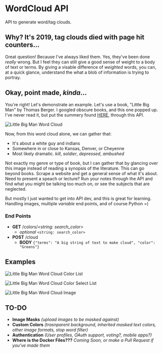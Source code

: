 # WordCloud API
API to generate word/tag clouds.

## Why? It's 2019, tag clouds died with page hit counters...
Great question! Because I've always liked them. Yes, they've been done _really_ wrong. But I feel they can still give a good sense of weight to a body of text or terms. By giving a visable difference of _weighted_ words, you can, at a quick glance, understand the what a blob of information is trying to portray.

## Okay, point made, _kinda_...
You're right! Let's demonstrate an example. Let's use a book, "Little Big Man" by Thomas Berger. I googled obscure books, and this one popped up. I've never read it, but put the summery found [HERE](http://www.bookrags.com/studyguide-little-big-man/), through this API.

![Little Big Man Word Cloud](https://kbcarte.com/wp-content/uploads/little_big_man_summery.jpeg)

Now, from this word cloud alone, we can gather that:
- It's about a white guy and indians
- Somewhere in or close to Kansas, Denver, or Cheyenne
- Most likely dramatic. _kill_, _soldier_, _depressed_, _ambushed_

Not exactly my genre or type of book, but I can gather that by glancing over this image instead of reading a synopsis of the literature. This can go beyond books. Scrape a website and get a general sense of what it's about. Need to present a speach or lecture? Run your notes through the API and find what you might be talking too much on, or see the subjects that are neglected.

But mostly I just wanted to get into API dev, and this is great for learning. Handling images, multiple _variable_ end points, and of course Python =)

### End Points
- **GET** /colors/_<string: search_color>_
    - _optional_ `<string: search_color>`
- **POST** /cloud
    - **BODY** `{"terms": "A big string of text to make cloud", "color": "Greens"}`

## Examples
![Little Big Man Word Cloud Color List](https://kbcarte.com/wp-content/uploads/postman_full_color_list.jpg)

![Little Big Man Word Cloud Color Select List](https://kbcarte.com/wp-content/uploads/postman_select_color_list.jpg)

![Little Big Man Word Cloud Image](https://kbcarte.com/wp-content/uploads/postman_post_words.jpg)

## TO-DO
- **Image Masks** _(upload images to be masked against)_
- **Custom Colors** _(trasnparent background, inherited masked text colors, other image formats, stop word filter)_
- **Authentication** _(User profiles, OAuth support, voting?, mobile apps?)_
- **Where is the Docker Files???** _Coming Soon, or make a Pull Request if you've made them_
